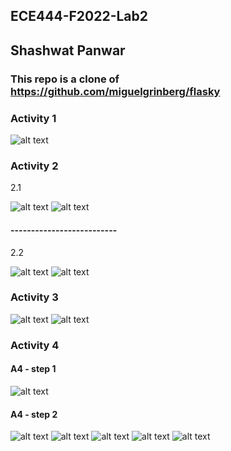 ## ECE444-F2022-Lab2
## Shashwat Panwar
### This repo is a clone of https://github.com/miguelgrinberg/flasky


### Activity 1

![alt text](https://github.com/shashPanwar/ECE444-F2022-Lab2/blob/main/images/a1.PNG)

### Activity 2
2.1

![alt text](https://github.com/shashPanwar/ECE444-F2022-Lab2/blob/main/images/a2_1.PNG)
![alt text](https://github.com/shashPanwar/ECE444-F2022-Lab2/blob/main/images/2_1.PNG)

#### --------------------------

2.2

![alt text](https://github.com/shashPanwar/ECE444-F2022-Lab2/blob/main/images/a2_2.PNG)
![alt text](https://github.com/shashPanwar/ECE444-F2022-Lab2/blob/main/images/2_2.PNG)

### Activity 3

![alt text](https://github.com/shashPanwar/ECE444-F2022-Lab2/blob/main/images/a3_commit.PNG)
![alt text](https://github.com/shashPanwar/ECE444-F2022-Lab2/blob/main/images/a3.PNG)

### Activity 4
#### A4 - step 1
![alt text](https://github.com/shashPanwar/ECE444-F2022-Lab2/blob/main/images/a4_commit.PNG)
#### A4 - step 2
![alt text](https://github.com/shashPanwar/ECE444-F2022-Lab2/blob/main/images/a4_commit2.PNG)
![alt text](https://github.com/shashPanwar/ECE444-F2022-Lab2/blob/main/images/a4.PNG)
![alt text](https://github.com/shashPanwar/ECE444-F2022-Lab2/blob/main/images/a4_2.PNG)
![alt text](https://github.com/shashPanwar/ECE444-F2022-Lab2/blob/main/images/a4_3.PNG)
![alt text](https://github.com/shashPanwar/ECE444-F2022-Lab2/blob/main/images/a4_4.PNG)